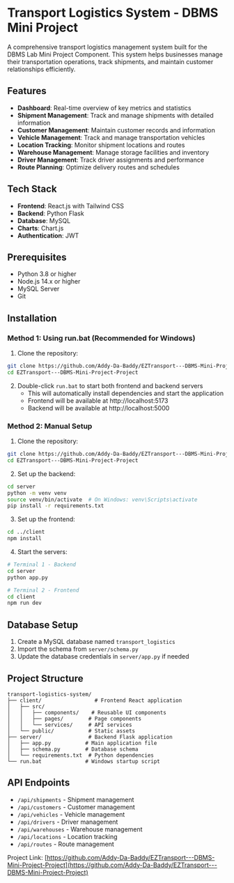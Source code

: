 # Transport Logistics System - DBMS Mini Project

A comprehensive transport logistics management system built for the DBMS Lab Mini Project Component. This system helps businesses manage their transportation operations, track shipments, and maintain customer relationships efficiently.

## Features

- **Dashboard**: Real-time overview of key metrics and statistics
- **Shipment Management**: Track and manage shipments with detailed information
- **Customer Management**: Maintain customer records and information
- **Vehicle Management**: Track and manage transportation vehicles
- **Location Tracking**: Monitor shipment locations and routes
- **Warehouse Management**: Manage storage facilities and inventory
- **Driver Management**: Track driver assignments and performance
- **Route Planning**: Optimize delivery routes and schedules

## Tech Stack

- **Frontend**: React.js with Tailwind CSS
- **Backend**: Python Flask
- **Database**: MySQL
- **Charts**: Chart.js
- **Authentication**: JWT

## Prerequisites

- Python 3.8 or higher
- Node.js 14.x or higher
- MySQL Server
- Git

## Installation

### Method 1: Using run.bat (Recommended for Windows)

1. Clone the repository:
```bash
git clone https://github.com/Addy-Da-Baddy/EZTransport---DBMS-Mini-Project-Project.git
cd EZTransport---DBMS-Mini-Project-Project
```

2. Double-click `run.bat` to start both frontend and backend servers
   - This will automatically install dependencies and start the application
   - Frontend will be available at http://localhost:5173
   - Backend will be available at http://localhost:5000

### Method 2: Manual Setup

1. Clone the repository:
```bash
git clone https://github.com/Addy-Da-Baddy/EZTransport---DBMS-Mini-Project-Project.git
cd EZTransport---DBMS-Mini-Project-Project
```

2. Set up the backend:
```bash
cd server
python -m venv venv
source venv/bin/activate  # On Windows: venv\Scripts\activate
pip install -r requirements.txt
```

3. Set up the frontend:
```bash
cd ../client
npm install
```

4. Start the servers:
```bash
# Terminal 1 - Backend
cd server
python app.py

# Terminal 2 - Frontend
cd client
npm run dev
```

## Database Setup

1. Create a MySQL database named `transport_logistics`
2. Import the schema from `server/schema.py`
3. Update the database credentials in `server/app.py` if needed

## Project Structure

```
transport-logistics-system/
├── client/                 # Frontend React application
│   ├── src/
│   │   ├── components/    # Reusable UI components
│   │   ├── pages/        # Page components
│   │   └── services/     # API services
│   └── public/           # Static assets
├── server/               # Backend Flask application
│   ├── app.py           # Main application file
│   ├── schema.py        # Database schema
│   └── requirements.txt  # Python dependencies
└── run.bat              # Windows startup script
```

## API Endpoints

- `/api/shipments` - Shipment management
- `/api/customers` - Customer management
- `/api/vehicles` - Vehicle management
- `/api/drivers` - Driver management
- `/api/warehouses` - Warehouse management
- `/api/locations` - Location tracking
- `/api/routes` - Route management





Project Link: [https://github.com/Addy-Da-Baddy/EZTransport---DBMS-Mini-Project-Project](https://github.com/Addy-Da-Baddy/EZTransport---DBMS-Mini-Project-Project) 